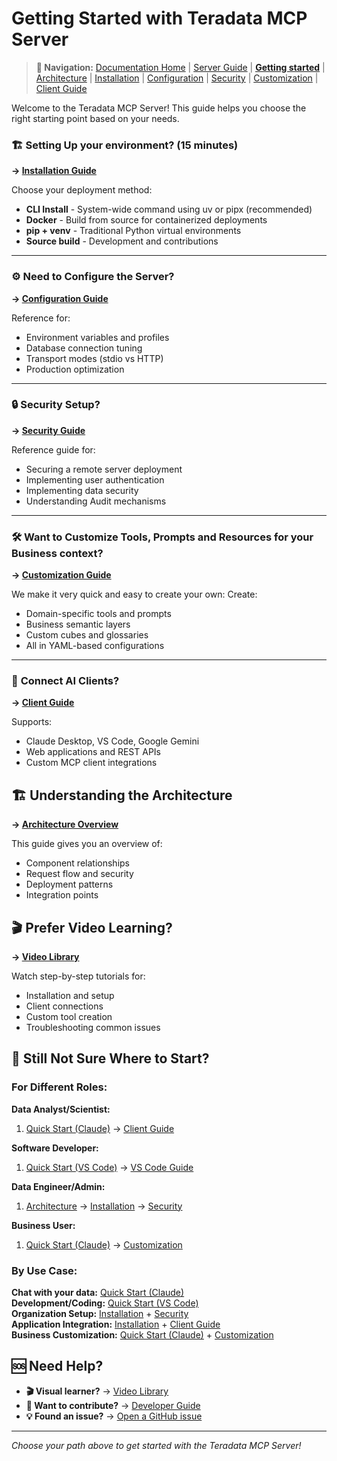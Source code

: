 # Getting Started with Teradata MCP Server

> **📍 Navigation:** [Documentation Home](../README.md) | [Server Guide](../README.md#-server-guide) | [<u>**Getting started**</u>](GETTING_STARTED.md) | [Architecture](ARCHITECTURE.md) | [Installation](INSTALLATION.md) | [Configuration](CONFIGURATION.md) | [Security](SECURITY.md) | [Customization](CUSTOMIZING.md) | [Client Guide](../client_guide/CLIENT_GUIDE.md)

Welcome to the Teradata MCP Server! This guide helps you choose the right starting point based on your needs.


### 🏗 **Setting Up your environment? (15 minutes)**  
**→ [Installation Guide](INSTALLATION.md)**

Choose your deployment method:
- **CLI Install** - System-wide command using uv or pipx (recommended)
- **Docker** - Build from source for containerized deployments  
- **pip + venv** - Traditional Python virtual environments
- **Source build** - Development and contributions

---

### ⚙️ **Need to Configure the Server?**
**→ [Configuration Guide](CONFIGURATION.md)**

Reference for:
- Environment variables and profiles
- Database connection tuning
- Transport modes (stdio vs HTTP)
- Production optimization

---

### 🔒 **Security Setup?**
**→ [Security Guide](SECURITY.md)**

Reference guide for:
- Securing a remote server deployment
- Implementing user authentication
- Implementing data security
- Understanding Audit mechanisms

---

### 🛠 **Want to Customize Tools, Prompts and Resources for your Business context?**
**→ [Customization Guide](CUSTOMIZING.md)**

We make it very quick and easy to create your own:
Create:
- Domain-specific tools and prompts
- Business semantic layers
- Custom cubes and glossaries
- All in YAML-based configurations

---

### 👥 **Connect AI Clients?**
**→ [Client Guide](../client_guide/CLIENT_GUIDE.md)**

Supports:
- Claude Desktop, VS Code, Google Gemini
- Web applications and REST APIs
- Custom MCP client integrations

## 🏗 Understanding the Architecture

**→ [Architecture Overview](ARCHITECTURE.md)**

This guide gives you an overview of:
- Component relationships
- Request flow and security
- Deployment patterns
- Integration points

## 🎬 Prefer Video Learning?

**→ [Video Library](VIDEO_LIBRARY.md)**

Watch step-by-step tutorials for:
- Installation and setup
- Client connections
- Custom tool creation
- Troubleshooting common issues

## 🤔 Still Not Sure Where to Start?

### For Different Roles:

**Data Analyst/Scientist:**
1. [Quick Start (Claude)](QUICK_START.md) → [Client Guide](../client_guide/CLIENT_GUIDE.md)

**Software Developer:**
1. [Quick Start (VS Code)](QUICK_START_VSCODE.md) → [VS Code Guide](../client_guide/Visual_Studio_Code.md)

**Data Engineer/Admin:**  
1. [Architecture](ARCHITECTURE.md) → [Installation](INSTALLATION.md) → [Security](SECURITY.md)

**Business User:**
1. [Quick Start (Claude)](QUICK_START.md) → [Customization](CUSTOMIZING.md)

### By Use Case:

**Chat with your data:** [Quick Start (Claude)](QUICK_START.md)  
**Development/Coding:** [Quick Start (VS Code)](QUICK_START_VSCODE.md)  
**Organization Setup:** [Installation](INSTALLATION.md) + [Security](SECURITY.md)  
**Application Integration:** [Installation](INSTALLATION.md) + [Client Guide](../client_guide/CLIENT_GUIDE.md)  
**Business Customization:** [Quick Start (Claude)](QUICK_START.md) + [Customization](CUSTOMIZING.md)

## 🆘 Need Help?

- **🎬 Visual learner?** → [Video Library](VIDEO_LIBRARY.md)
- **🤝 Want to contribute?** → [Developer Guide](../developer_guide/DEVELOPER_GUIDE.md)  
- **💡 Found an issue?** → [Open a GitHub issue](https://github.com/Teradata/teradata-mcp-server/issues)

---
*Choose your path above to get started with the Teradata MCP Server!*